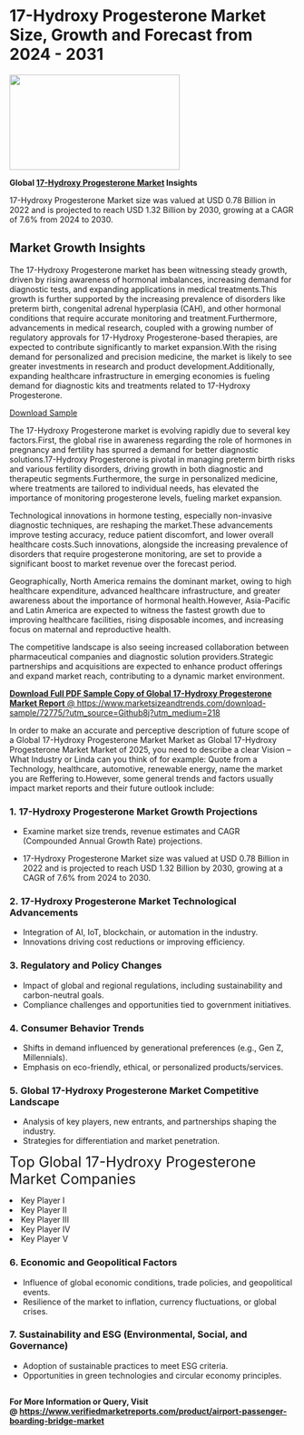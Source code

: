 <H1>17-Hydroxy Progesterone Market Size, Growth and Forecast from 2024 - 2031</H1><img class="aligncenter size-medium wp-image-584254" src="https://thirdeyenews.in/wp-content/uploads/2024/09/Global-Market-Research-300x168.jpeg" alt="" width="300" height="168" /><p><strong>Global&nbsp;<a href="https://www.marketsizeandtrends.com/download-sample/72775/?utm_source=Github8j?utm_medium=218">17-Hydroxy Progesterone Market</a> Insights</strong></p><p>17-Hydroxy Progesterone Market size was valued at USD 0.78 Billion in 2022 and is projected to reach USD 1.32 Billion by 2030, growing at a CAGR of 7.6% from 2024 to 2030.</p><p><h2>Market Growth Insights</h2> <p>The 17-Hydroxy Progesterone market has been witnessing steady growth, driven by rising awareness of hormonal imbalances, increasing demand for diagnostic tests, and expanding applications in medical treatments.This growth is further supported by the increasing prevalence of disorders like preterm birth, congenital adrenal hyperplasia (CAH), and other hormonal conditions that require accurate monitoring and treatment.Furthermore, advancements in medical research, coupled with a growing number of regulatory approvals for 17-Hydroxy Progesterone-based therapies, are expected to contribute significantly to market expansion.With the rising demand for personalized and precision medicine, the market is likely to see greater investments in research and product development.Additionally, expanding healthcare infrastructure in emerging economies is fueling demand for diagnostic kits and treatments related to 17-Hydroxy Progesterone.</p> <p><a href="#">Download Sample</a></p> <p>The 17-Hydroxy Progesterone market is evolving rapidly due to several key factors.First, the global rise in awareness regarding the role of hormones in pregnancy and fertility has spurred a demand for better diagnostic solutions.17-Hydroxy Progesterone is pivotal in managing preterm birth risks and various fertility disorders, driving growth in both diagnostic and therapeutic segments.Furthermore, the surge in personalized medicine, where treatments are tailored to individual needs, has elevated the importance of monitoring progesterone levels, fueling market expansion.</p> <p>Technological innovations in hormone testing, especially non-invasive diagnostic techniques, are reshaping the market.These advancements improve testing accuracy, reduce patient discomfort, and lower overall healthcare costs.Such innovations, alongside the increasing prevalence of disorders that require progesterone monitoring, are set to provide a significant boost to market revenue over the forecast period.</p> <p>Geographically, North America remains the dominant market, owing to high healthcare expenditure, advanced healthcare infrastructure, and greater awareness about the importance of hormonal health.However, Asia-Pacific and Latin America are expected to witness the fastest growth due to improving healthcare facilities, rising disposable incomes, and increasing focus on maternal and reproductive health.</p> <p>The competitive landscape is also seeing increased collaboration between pharmaceutical companies and diagnostic solution providers.Strategic partnerships and acquisitions are expected to enhance product offerings and expand market reach, contributing to a dynamic market environment.</p> <p><a href="#"></p><p><span class=""><strong>Download Full PDF Sample Copy of Global 17-Hydroxy Progesterone Market Report</strong> @ <a href="https://www.marketsizeandtrends.com/download-sample/72775/?utm_source=Github8j?utm_medium=218" target="_blank">https://www.marketsizeandtrends.com/download-sample/72775/?utm_source=Github8j?utm_medium=218</a></span></p><p>In order to make an accurate and perceptive description of future scope of a Global&nbsp;17-Hydroxy Progesterone Market Market as Global&nbsp;17-Hydroxy Progesterone Market Market of 2025, you need to describe a clear Vision &ndash; What Industry or Linda can you think of for example: Quote from a Technology, healthcare, automotive, renewable energy, name the market you are Reffering to.However, some general trends and factors usually impact market reports and their future outlook include:</p><h3>1.&nbsp;<strong>17-Hydroxy Progesterone Market Growth Projections</strong></h3><ul><li>Examine market size trends, revenue estimates and CAGR (Compounded Annual Growth Rate) projections.</li><li><p>17-Hydroxy Progesterone Market size was valued at USD 0.78 Billion in 2022 and is projected to reach USD 1.32 Billion by 2030, growing at a CAGR of 7.6% from 2024 to 2030.</p></li></ul><h3>2.&nbsp;<strong>17-Hydroxy Progesterone Market Technological Advancements</strong></h3><ul><li>Integration of AI, IoT, blockchain, or automation in the industry.</li><li>Innovations driving cost reductions or improving efficiency.</li></ul><h3>3.&nbsp;<strong>Regulatory and Policy Changes</strong></h3><ul><li>Impact of global and regional regulations, including sustainability and carbon-neutral goals.</li><li>Compliance challenges and opportunities tied to government initiatives.</li></ul><h3>4.&nbsp;<strong>Consumer Behavior Trends</strong></h3><ul><li>Shifts in demand influenced by generational preferences (e.g., Gen Z, Millennials).</li><li>Emphasis on eco-friendly, ethical, or personalized products/services.</li></ul><h3>5.&nbsp;<strong>Global 17-Hydroxy Progesterone Market Competitive Landscape</strong></h3><ul><li>Analysis of key players, new entrants, and partnerships shaping the industry.</li><li>Strategies for differentiation and market penetration.</li></ul><p data-pm-slice="1 1 []"><span style="color: inherit; font-family: inherit; font-size: 25px;">Top Global 17-Hydroxy Progesterone Market Companies</span></p><div class="" data-test-id=""><p><li>Key Player I</li><li> Key Player II</li><li> Key Player III</li><li> Key Player IV</li><li> Key Player V</li></p></div><h3>6.&nbsp;<strong>Economic and Geopolitical Factors</strong></h3><ul><li>Influence of global economic conditions, trade policies, and geopolitical events.</li><li>Resilience of the market to inflation, currency fluctuations, or global crises.</li></ul><h3>7.&nbsp;<strong>Sustainability and ESG (Environmental, Social, and Governance)</strong></h3><ul><li>Adoption of sustainable practices to meet ESG criteria.</li><li>Opportunities in green technologies and circular economy principles.</li></ul><h2><strong style="font-size: 14px;">For More Information or Query, Visit @&nbsp;</strong><a style="background-color: #ffffff; font-size: 14px;" href="https://www.marketsizeandtrends.com/report/17-hydroxy-progesterone-market/" target="_blank">https://www.verifiedmarketreports.com/product/airport-passenger-boarding-bridge-market</a></h2>